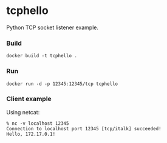 # tcphello
Python TCP socket listener example.

### Build
```shell
docker build -t tcphello .
```

### Run
```shell
docker run -d -p 12345:12345/tcp tcphello
```

### Client example

Using netcat:
```shell
% nc -v localhost 12345                                         
Connection to localhost port 12345 [tcp/italk] succeeded!
Hello, 172.17.0.1!
```
